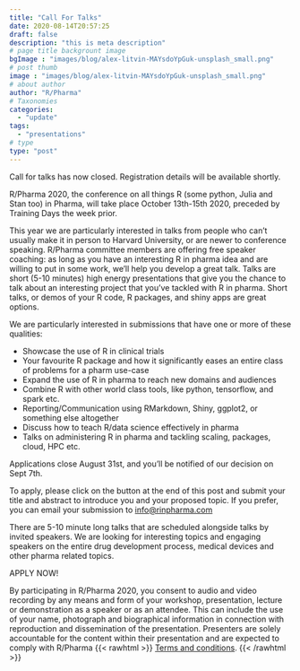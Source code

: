 ```yaml
---
title: "Call For Talks"
date: 2020-08-14T20:57:25
draft: false
description: "this is meta description"
# page title backgrount image
bgImage : "images/blog/alex-litvin-MAYsdoYpGuk-unsplash_small.png"
# post thumb
image : "images/blog/alex-litvin-MAYsdoYpGuk-unsplash_small.png"
# about author
author: "R/Pharma"
# Taxonomies
categories:
  - "update"
tags:
  - "presentations"
# type
type: "post"
---
```


Call for talks has now closed.  Registration details will be available shortly.

R/Pharma 2020, the conference on all things R (some python, Julia and Stan too) in Pharma, will take place October 13th-15th 2020, preceded by Training Days the week prior.

This year we are particularly interested in talks from people who can’t usually make it in person to Harvard University, or are newer to conference speaking.  R/Pharma committee members are offering free speaker coaching: as long as you have an interesting R in pharma idea and are willing to put in some work, we’ll help you develop a great talk.  Talks are short (5-10 minutes) high energy presentations that give you the chance to talk about an interesting project that you’ve tackled with R in pharma. Short talks, or demos of your R code, R packages, and shiny apps are great options. 

We are particularly interested in submissions that have one or more of these qualities:

-  Showcase the use of R in clinical trials
-  Your favourite R package and how it significantly eases an entire class of problems for a pharm use-case
-  Expand the use of R in pharma to reach new domains and audiences
-  Combine R with other world class tools, like python, tensorflow, and spark etc.
-  Reporting/Communication using RMarkdown, Shiny, ggplot2, or something else altogether
-  Discuss how to teach R/data science effectively in pharma
-  Talks on administering R in pharma and tackling scaling, packages, cloud, HPC etc.

Applications close August 31st, and you’ll be notified of our decision on Sept 7th.

To apply, please click on the button at the end of this post and submit your title and abstract to introduce you and your proposed topic. If you prefer, you can email your submission to info@rinpharma.com

There are 5-10 minute long talks that are scheduled alongside talks by invited speakers. We are looking for interesting topics and engaging speakers on the entire drug development process, medical devices and other pharma related topics.

APPLY NOW!

By participating in R/Pharma 2020, you consent to audio and video recording by any means and form of your workshop, presentation, lecture or demonstration as a speaker or as an attendee.  This can include the use of your name, photograph and biographical information in connection with reproduction and dissemination of the presentation. Presenters are solely accountable for the content within their presentation and are expected to comply with R/Pharma 
{{< rawhtml >}}
<a href="/terms" style="text-decoration: underline;">Terms and conditions</a>.
{{< /rawhtml >}}


<!--
{{< rawhtml >}}
<div class="col-lg-8">
  <div class="info">
    <h4 class="mt-5 mb-4">Want to submit an abstract?</h4>
    <a href="https://rinpharmaconf.typeform.com/to/Adeq04hn" class="btn btn-secondary btn-rounded">Click Here</a>
  </div>
  <br/>
</div>
{{< /rawhtml >}}
-->